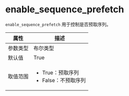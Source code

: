 # enable_sequence_prefetch

`enable_sequence_prefetch` 用于控制是否预取序列。

|  属性    | 描述     |
|----------|---------|
| 参数类型 |   布尔类型      |
| 默认值   | True     |
| 取值范围 | <ul><li>True：预取序列</li><li>False：不预取序列</li></ul>  |
